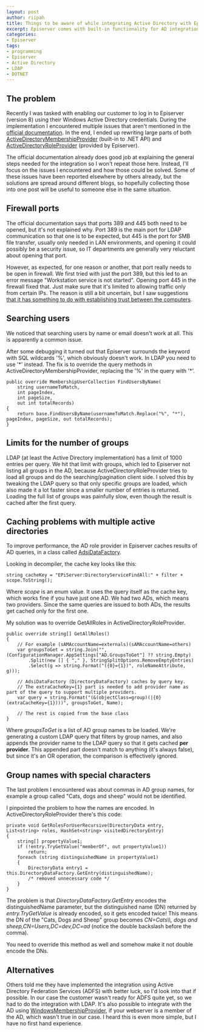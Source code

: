 ```yaml
---
layout: post
author: riipah
title: Things to be aware of while integrating Active Directory with Episerver
excerpt: Episerver comes with built-in functionality for AD integration, but while working on the integration I ran into multiple issues that would likely affect others as well, so I compiled those issues and their solutions into a blog post
categories: 
- Episerver
tags:
- programming
- Episerver
- Active Directory
- LDAP
- DOTNET
---
```


## The problem

Recently I was tasked with enabling our customer to log in to Episerver (version 8) using their Windows Active Directory credentials. 
During the implementation I encountered multiple issues that aren't mentioned in the [official documentation](http://world.episerver.com/documentation/Items/Developers-Guide/EPiServer-CMS/8/Security/Configuring-Active-Directory-membership-provider/).
In the end, I ended up rewriting large parts of both [ActiveDirectoryMembershipProvider](https://msdn.microsoft.com/en-us/library/system.web.security.activedirectorymembershipprovider) (built-in to .NET API) 
and [ActiveDirectoryRoleProvider](http://world.episerver.com/documentation/Class-library/?documentId=cms/8/49807A1D) (provided by Episerver).

The official documentation already does good job at explaining the general steps needed for the integration so I won't repeat those here. 
Instead, I'll focus on the issues I encountered and how those could be solved. 
Some of these issues have been reported elsewhere by others already, but the solutions are spread around different blogs, 
so hopefully collecting those into one post will be useful to someone else in the same situation.

## Firewall ports

The official documentation says that ports 389 and 445 both need to be opened, but it's not explained why.
Port 389 is the main port for LDAP communication so that one is to be expected, but 445 is the port for SMB file transfer, 
usually only needed in LAN environments, and opening it could possibly be a security issue, so IT departments are generally very reluctant about opening that port. 

However, as expected, for one reason or another, that port really needs to be open in firewall. 
We first tried with just the port 389, but this led to an error message "Workstation service is not started". 
Opening port 445 in the firewall fixed that.
Just make sure that it's limited to allowing traffic only from certain IPs.
The reason is still a bit uncertain, but I saw suggestions [that it has something to do with establishing trust between the computers](http://www.windowsnetworking.com/kbase/WindowsTips/Windows2003/AdminTips/Security/Port445andtrustcreation.html).

## Searching users

We noticed that searching users by name or email doesn't work at all. This is apparently a common issue.

After some debugging it turned out that Episerver surrounds the keyword with SQL wildcards '%', which obviously doesn't work. 
In LDAP you need to use '\*' instead. The fix is to override the query methods in ActiveDirectoryMembershipProvider, 
replacing the '%' in the query with '\*'.

```
public override MembershipUserCollection FindUsersByName(
    string usernameToMatch, 
    int pageIndex, 
    int pageSize, 
    out int totalRecords)
{
    return base.FindUsersByName(usernameToMatch.Replace("%", "*"), pageIndex, pageSize, out totalRecords);
}
```

## Limits for the number of groups

LDAP (at least the Active Directory implementation) has a limit of 1000 entries per query. 
We hit that limit with groups, which led to Episerver not listing all groups in the AD, because ActiveDirectoryRoleProvider tries to load all groups 
and do the searching/pagination client side. 
I solved this by tweaking the LDAP query so that only specific groups are loaded, which also made it a lot faster since a smaller number of entries is returned.
Loading the full list of groups was painfully slow, even though the result is cached after the first query.

## Caching problems with multiple active directories

To improve performance, the AD role provider in Episerver caches results of AD queries, in a class called [AdsiDataFactory](http://world.episerver.com/documentation/Class-library/?documentId=cms/8/EEDB98B2).

Looking in decompiler, the cache key looks like this:

```
string cacheKey = "EPiServer:DirectoryServiceFindAll:" + filter + scope.ToString();
```

Where *scope* is an enum value. It uses the query itself as the cache key, which works fine if you have just one AD.
We had two ADs, which means two providers. Since the same queries are issued to both ADs, the results get cached only for the first one.

My solution was to override GetAllRoles in ActiveDirectoryRoleProvider.

```
public override string[] GetAllRoles()
{
    // For example (sAMAccountName=externals)(sAMAccountName=others)
    var groupsToGet = string.Join("", (ConfigurationManager.AppSettings["AD.GroupsToGet"] ?? string.Empty)
        .Split(new [] { "," }, StringSplitOptions.RemoveEmptyEntries)
        .Select(g => string.Format("({0}={1})", roleNameAttribute, g)));

    // AdsiDataFactory (DirectoryDataFactory) caches by query key. 
    // The extraCacheKey={1} part is needed to add provider name as part of the query to support multiple providers.
    var query = string.Format("(&(objectClass=group)(|{0}(extraCacheKey={1})))", groupsToGet, Name);

    // The rest is copied from the base class
}
```
Where *groupsToGet* is a list of AD group names to be loaded. We're generating a custom LDAP query that filters by group names, and also appends the
provider name to the LDAP query so that it gets cached **per provider**. 
This appended part doesn't match to anything (it's always false), but since it's an OR operation, the comparison is effectively ignored.

## Group names with special characters

The last problem I encountered was about commas in AD group names, for example a group called "Cats, dogs and sheep" would not be identified.

I pinpointed the problem to how the names are encoded. In ActiveDirectoryRoleProvider there's this code:

```
private void GetRolesForUserRecursive(DirectoryData entry, List<string> roles, HashSet<string> visitedDirectoryEntry)
{
    string[] propertyValue1;
    if (!entry.TryGetValue("memberOf", out propertyValue1))
        return;
    foreach (string distinguishedName in propertyValue1)
    {
        DirectoryData entry1 = this.DirectoryDataFactory.GetEntry(distinguishedName);
        /* removed unnecessary code */
    }
}
```

The problem is that *DirectoryDataFactory.GetEntry* encodes the distinguishedName parameter, but the  distinguished name (DN)
returned by *entry.TryGetValue* is already encoded, so it gets encoded twice! This means the DN of the "Cats, Dogs and Sheep" group becomes
*CN=Cats\\\\, dogs and sheep,CN=Users,DC=dev,DC=ad* (notice the double backslash before the comma).

You need to override this method as well and somehow make it not double encode the DNs.

## Alternatives

Others told me they have implemented the integration using Active Directory Federation Services (ADFS) with better luck, so I'd look into that if possible. 
In our case the customer wasn't ready for ADFS quite yet, so we had to do the integration with LDAP. 
It's also possible to integrate with the AD using [WindowsMembershipProvider](http://world.episerver.com/documentation/Class-library/?documentId=cms/8/C3725E6D), 
if your webserver is a member of the AD, which wasn't true in our case. I heard this is even more simple, but I have no first hand experience.
